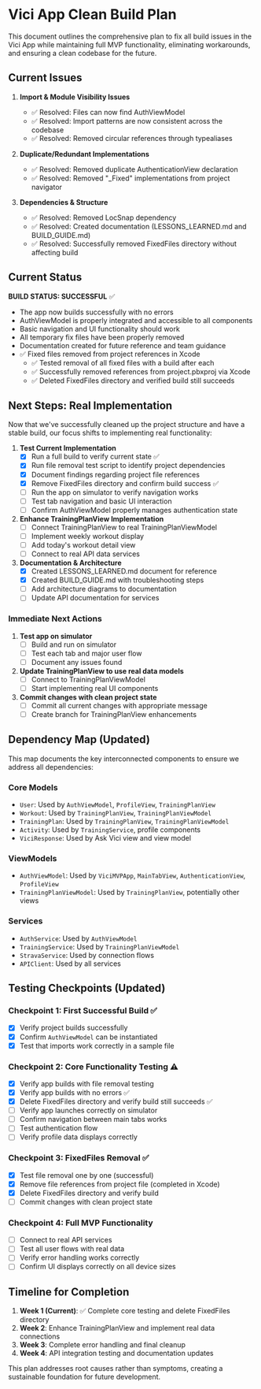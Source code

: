 # Vici App Clean Build Plan

This document outlines the comprehensive plan to fix all build issues in the Vici App while maintaining full MVP functionality, eliminating workarounds, and ensuring a clean codebase for the future.

## Current Issues

1. **Import & Module Visibility Issues**
   - ✅ Resolved: Files can now find AuthViewModel 
   - ✅ Resolved: Import patterns are now consistent across the codebase
   - ✅ Resolved: Removed circular references through typealiases

2. **Duplicate/Redundant Implementations**
   - ✅ Resolved: Removed duplicate AuthenticationView declaration
   - ✅ Resolved: Removed "_Fixed" implementations from project navigator

3. **Dependencies & Structure**
   - ✅ Resolved: Removed LocSnap dependency
   - ✅ Resolved: Created documentation (LESSONS_LEARNED.md and BUILD_GUIDE.md)
   - ✅ Resolved: Successfully removed FixedFiles directory without affecting build

## Current Status

**BUILD STATUS: SUCCESSFUL** ✅
- The app now builds successfully with no errors
- AuthViewModel is properly integrated and accessible to all components
- Basic navigation and UI functionality should work
- All temporary fix files have been properly removed
- Documentation created for future reference and team guidance
- ✅ Fixed files removed from project references in Xcode
  - ✅ Tested removal of all fixed files with a build after each
  - ✅ Successfully removed references from project.pbxproj via Xcode
  - ✅ Deleted FixedFiles directory and verified build still succeeds

## Next Steps: Real Implementation

Now that we've successfully cleaned up the project structure and have a stable build, our focus shifts to implementing real functionality:

1. **Test Current Implementation**
   - [x] Run a full build to verify current state ✅
   - [x] Run file removal test script to identify project dependencies
   - [x] Document findings regarding project file references
   - [x] Remove FixedFiles directory and confirm build success ✅
   - [ ] Run the app on simulator to verify navigation works
   - [ ] Test tab navigation and basic UI interaction
   - [ ] Confirm AuthViewModel properly manages authentication state

2. **Enhance TrainingPlanView Implementation**
   - [ ] Connect TrainingPlanView to real TrainingPlanViewModel
   - [ ] Implement weekly workout display
   - [ ] Add today's workout detail view
   - [ ] Connect to real API data services

3. **Documentation & Architecture**
   - [x] Created LESSONS_LEARNED.md document for reference
   - [x] Created BUILD_GUIDE.md with troubleshooting steps
   - [ ] Add architecture diagrams to documentation
   - [ ] Update API documentation for services

### Immediate Next Actions

1. **Test app on simulator**
   - [ ] Build and run on simulator
   - [ ] Test each tab and major user flow
   - [ ] Document any issues found

2. **Update TrainingPlanView to use real data models**
   - [ ] Connect to TrainingPlanViewModel
   - [ ] Start implementing real UI components

3. **Commit changes with clean project state**
   - [ ] Commit all current changes with appropriate message
   - [ ] Create branch for TrainingPlanView enhancements

## Dependency Map (Updated)

This map documents the key interconnected components to ensure we address all dependencies:

### Core Models
- `User`: Used by `AuthViewModel`, `ProfileView`, `TrainingPlanView`
- `Workout`: Used by `TrainingPlanView`, `TrainingPlanViewModel`
- `TrainingPlan`: Used by `TrainingPlanView`, `TrainingPlanViewModel`
- `Activity`: Used by `TrainingService`, profile components
- `ViciResponse`: Used by Ask Vici view and view model

### ViewModels
- `AuthViewModel`: Used by `ViciMVPApp`, `MainTabView`, `AuthenticationView`, `ProfileView`
- `TrainingPlanViewModel`: Used by `TrainingPlanView`, potentially other views

### Services
- `AuthService`: Used by `AuthViewModel`
- `TrainingService`: Used by `TrainingPlanViewModel`
- `StravaService`: Used by connection flows
- `APIClient`: Used by all services

## Testing Checkpoints (Updated)

### Checkpoint 1: First Successful Build ✅
- [x] Verify project builds successfully
- [x] Confirm `AuthViewModel` can be instantiated
- [x] Test that imports work correctly in a sample file

### Checkpoint 2: Core Functionality Testing ⚠️
- [x] Verify app builds with file removal testing
- [x] Verify app builds with no errors ✅
- [x] Delete FixedFiles directory and verify build still succeeds ✅
- [ ] Verify app launches correctly on simulator
- [ ] Confirm navigation between main tabs works
- [ ] Test authentication flow
- [ ] Verify profile data displays correctly

### Checkpoint 3: FixedFiles Removal ✅
- [x] Test file removal one by one (successful)
- [x] Remove file references from project file (completed in Xcode)
- [x] Delete FixedFiles directory and verify build
- [ ] Commit changes with clean project state

### Checkpoint 4: Full MVP Functionality
- [ ] Connect to real API services
- [ ] Test all user flows with real data
- [ ] Verify error handling works correctly
- [ ] Confirm UI displays correctly on all device sizes

## Timeline for Completion

1. **Week 1 (Current)**: ✅ Complete core testing and delete FixedFiles directory
2. **Week 2**: Enhance TrainingPlanView and implement real data connections
3. **Week 3**: Complete error handling and final cleanup
4. **Week 4**: API integration testing and documentation updates

This plan addresses root causes rather than symptoms, creating a sustainable foundation for future development. 